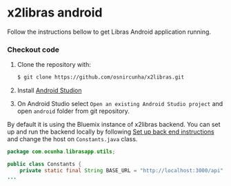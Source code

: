 # x2libras android

Follow the instructions bellow to get Libras Android application running.


### Checkout code

1. Clone the repository with:

    ```sh
    $ git clone https://github.com/osnircunha/x2libras.git
    ```

1. Install [Android Studion][android_sdk]

1. On Android Studio select `Open an existing Android Studio project` and open `android` folder from git repository.


By default it is using the Bluemix instance of x2libras backend. You can set up and run the backend locally by following [Set up back end instructions][backend_readme] and change the host on `Constants.java` class.

```java
package com.ocunha.librasapp.utils;

public class Constants {
    private static final String BASE_URL = "http://localhost:3000/api";
...
```

[android_sdk]: http://developer.android.com/sdk/index.html
[backend_readme]: https://github.com/osnircunha/x2libras/blob/master/nodejs_backend/README.md
